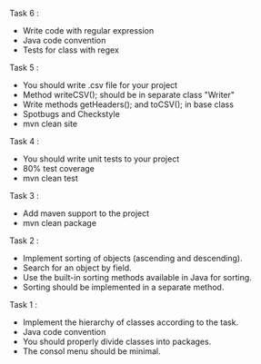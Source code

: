 
Task 6 :
- Write code with regular expression
- Java code convention
- Tests for class with regex

Task 5 :
- You should write .csv file for your project
- Method writeCSV(); should be in separate class "Writer"
- Write methods getHeaders(); and toCSV(); in base class
- Spotbugs and Checkstyle
- mvn clean site

Task 4 :
- You should write unit tests to your project
- 80% test coverage
- mvn clean test

Task 3 :
- Add maven support to the project
- mvn clean package

Task 2 :
- Implement sorting of objects (ascending and descending).
- Search for an object by field.
- Use the built-in sorting methods available in Java for sorting.
- Sorting should be implemented in a separate method.

Task 1 :
- Implement the hierarchy of classes according to the task.
- Java code convention
- You should properly divide classes into packages.
- The consol menu should be minimal.


